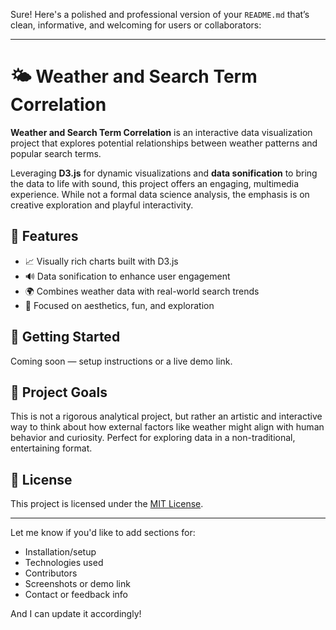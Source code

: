 Sure! Here's a polished and professional version of your `README.md` that’s clean, informative, and welcoming for users or collaborators:

---

# 🌤️ Weather and Search Term Correlation

**Weather and Search Term Correlation** is an interactive data visualization project that explores potential relationships between weather patterns and popular search terms.

Leveraging **D3.js** for dynamic visualizations and **data sonification** to bring the data to life with sound, this project offers an engaging, multimedia experience. While not a formal data science analysis, the emphasis is on creative exploration and playful interactivity.

## 🎯 Features

* 📈 Visually rich charts built with D3.js
* 🔊 Data sonification to enhance user engagement
* 🌍 Combines weather data with real-world search trends
* 🎨 Focused on aesthetics, fun, and exploration

## 🚀 Getting Started

Coming soon — setup instructions or a live demo link.

## 📂 Project Goals

This is not a rigorous analytical project, but rather an artistic and interactive way to think about how external factors like weather might align with human behavior and curiosity. Perfect for exploring data in a non-traditional, entertaining format.

## 📄 License

This project is licensed under the [MIT License](./LICENSE).

---

Let me know if you'd like to add sections for:

* Installation/setup
* Technologies used
* Contributors
* Screenshots or demo link
* Contact or feedback info

And I can update it accordingly!
